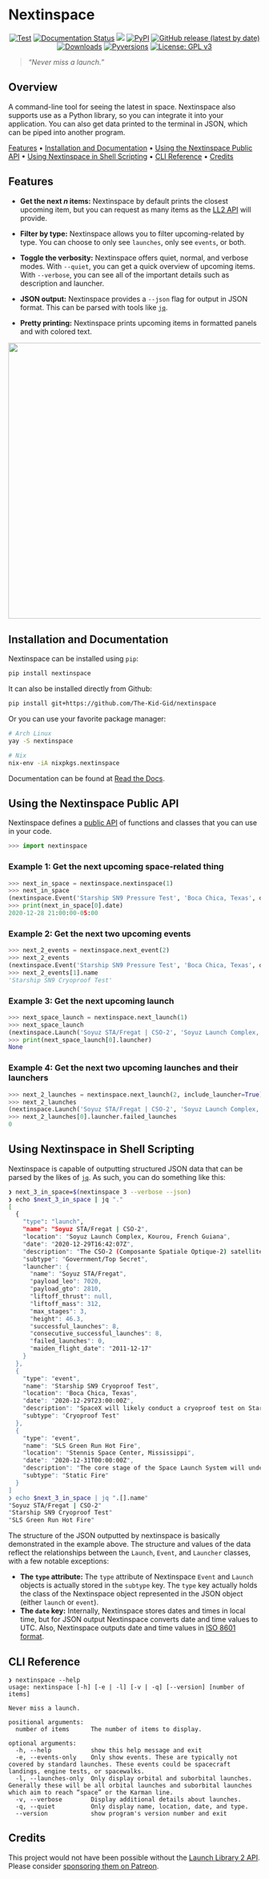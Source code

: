# Nextinspace

<p align="center">
<a href="https://github.com/The-Kid-Gid/nextinspace/actions?query=workflow%3ATest"><img alt="Test" src="https://github.com/The-Kid-Gid/nextinspace/workflows/Test/badge.svg"></a>
<a href='https://nextinspace.readthedocs.io/en/feat-v2/?badge=feat-v2'><img src='https://readthedocs.org/projects/nextinspace/badge/?version=feat-v2'alt='Documentation Status' /></a>
<a href="https://codecov.io/gh/The-Kid-Gid/nextinspace">
<img src="https://codecov.io/gh/The-Kid-Gid/nextinspace/branch/master/graph/badge.svg?token=OCYIVWG21F"/></a>
<a href="https://pypi.org/project/nextinspace"><img alt="PyPI" src="https://img.shields.io/pypi/v/nextinspace?color=lgreen&label=PyPI%20Package"></a>
<a href="https://github.com/The-Kid-Gid/nextinspace/releases/latest"><img alt="GitHub release (latest by date)" src="https://img.shields.io/github/v/release/The-Kid-Gid/nextinspace?label=Github%20Release"></a>
<a href="https://pepy.tech/project/nextinspace"><img alt="Downloads" src="https://static.pepy.tech/personalized-badge/nextinspace?period=total&units=none&left_color=grey&right_color=green&left_text=Downloads"></a>
<a href="https://img.shields.io/pypi/pyversions/nextinspace"><img alt="Pyversions" src="https://img.shields.io/pypi/pyversions/nextinspace"></a>
<a href="https://www.gnu.org/licenses/gpl-3.0"><img alt="License: GPL v3" src="https://img.shields.io/badge/License-GPLv3-blue.svg"></a>
</p>

> *“Never miss a launch.”*

## Overview

A command-line tool for seeing the latest in space. Nextinspace also supports use as a Python library, so you can integrate it into your application. You can also get data printed to the terminal in JSON, which can be piped into another program.

[Features](#features) • [Installation and Documentation](#installation-and-documentation) • [Using the Nextinspace Public API](#using-the-nextinspace-public-api) • [Using Nextinspace in Shell Scripting](#using-nextinspace-in-shell-scripting) • [CLI Reference](#cli-reference) • [Credits](#credits)

## Features

- **Get the next *n* items:** Nextinspace by default prints the closest upcoming item, but you can request as many items as the [LL2 API](https://thespacedevs.com/llapi)
will provide.

- **Filter by type:** Nextinspace allows you to filter upcoming-related by type. You can choose to only see `launches`, only see `events`, or both.

- **Toggle the verbosity:** Nextinspace offers quiet, normal, and verbose modes. With `--quiet`, you can get a quick overview of upcoming items.
With `--verbose`, you can see all of the important details such as description and launcher.

- **JSON output:** Nextinspace provides a `--json` flag for output in JSON format. This can be parsed with tools like [`jq`](https://github.com/stedolan/jq).

- **Pretty printing:** Nextinspace prints upcoming items in formatted panels and with colored text.

<p align="center">
  <img height=550 src="https://raw.githubusercontent.com/The-Kid-Gid/nextinspace/master/img/demo.svg" />
</p>

## Installation and Documentation

Nextinspace can be installed using `pip`:

```bash
pip install nextinspace
```

It can also be installed directly from Github:

```bash
pip install git+https://github.com/The-Kid-Gid/nextinspace
```

Or you can use your favorite package manager:

```bash
# Arch Linux
yay -S nextinspace

# Nix
nix-env -iA nixpkgs.nextinspace
```

Documentation can be found at [Read the Docs](https://nextinspace.readthedocs.io).

## Using the Nextinspace Public API

Nextinspace defines a [public API](https://nextinspace.readthedocs.io/en/stable/nextinspace.html) of functions and classes that you can use in your code.

```python
>>> import nextinspace
```

### Example 1: Get the next upcoming space-related thing

```python
>>> next_in_space = nextinspace.nextinspace(1)
>>> next_in_space
(nextinspace.Event('Starship SN9 Pressure Test', 'Boca Chica, Texas', datetime.datetime(2020, 12, 28, 21, 0, tzinfo=datetime.timezone(datetime.timedelta(days=-1, seconds=68400), 'EST')), 'SpaceX has conducted a pressure test on Starship SN9.', 'Ambient Pressure Test'),)
>>> print(next_in_space[0].date)
2020-12-28 21:00:00-05:00
```

### Example 2: Get the next two upcoming events

```python
>>> next_2_events = nextinspace.next_event(2)
>>> next_2_events
(nextinspace.Event('Starship SN9 Pressure Test', 'Boca Chica, Texas', datetime.datetime(2020, 12, 28, 21, 0, tzinfo=datetime.timezone(datetime.timedelta(days=-1, seconds=68400), 'EST')), 'SpaceX has conducted a pressure test on Starship SN9.', 'Ambient Pressure Test'), nextinspace.Event('Starship SN9 Cryoproof Test', 'Boca Chica, Texas', datetime.datetime(2020, 12, 29, 18, 0, tzinfo=datetime.timezone(datetime.timedelta(days=-1, seconds=68400), 'EST')), 'SpaceX will likely conduct a cryoproof test on Starship SN9. This is the first cryo test performed on the vehicle.', 'Cryoproof Test'))
>>> next_2_events[1].name
'Starship SN9 Cryoproof Test'
```

### Example 3: Get the next upcoming launch

```python
>>> next_space_launch = nextinspace.next_launch(1)
>>> next_space_launch
(nextinspace.Launch('Soyuz STA/Fregat | CSO-2', 'Soyuz Launch Complex, Kourou, French Guiana', datetime.datetime(2020, 12, 29, 11, 42, 7, tzinfo=datetime.timezone(datetime.timedelta(days=-1, seconds=68400), 'EST')), 'The CSO-2 (Composante Spatiale Optique-2) satellite is the second of three new-generation high-resolution optical imaging satellites for the French military, replacing the Helios 2 spy satellite series.', 'Government/Top Secret', None),)
>>> print(next_space_launch[0].launcher)
None
```

### Example 4: Get the next two upcoming launches and their launchers

```python
>>> next_2_launches = nextinspace.next_launch(2, include_launcher=True)
>>> next_2_launches
(nextinspace.Launch('Soyuz STA/Fregat | CSO-2', 'Soyuz Launch Complex, Kourou, French Guiana', datetime.datetime(2020, 12, 29, 11, 42, 7, tzinfo=datetime.timezone(datetime.timedelta(days=-1, seconds=68400), 'EST')), 'The CSO-2 (Composante Spatiale Optique-2) satellite is the second of three new-generation high-resolution optical imaging satellites for the French military, replacing the Helios 2 spy satellite series.', 'Government/Top Secret', nextinspace.Launcher('Soyuz STA/Fregat', 7020, 2810, None, 312, 3, 46.3, 8, 8, 0, datetime.datetime(2011, 12, 16, 19, 0, tzinfo=datetime.timezone(datetime.timedelta(days=-1, seconds=68400), 'EST')))), nextinspace.Launch('Falcon 9 Block 5 | Türksat 5A', 'Space Launch Complex 40, Cape Canaveral, FL, USA', datetime.datetime(2021, 1, 4, 20, 27, tzinfo=datetime.timezone(datetime.timedelta(days=-1, seconds=68400), 'EST')), 'Türksat 5A is the first of two Turkish next generation communications satellites, which will be operated by Türksat for commercial and military purposes.', 'Communications', nextinspace.Launcher('Falcon 9 Block 5', 22800, 8300, 7607, 549, 2, 70.0, 47, 47, 0, datetime.datetime(2018, 5, 10, 20, 0, tzinfo=datetime.timezone(datetime.timedelta(days=-1, seconds=72000), 'EDT')))))
>>> next_2_launches[0].launcher.failed_launches
0
```

## Using Nextinspace in Shell Scripting

Nextinspace is capable of outputting structured JSON data that can be parsed by the likes of [`jq`](https://github.com/stedolan/jq). As such, you can do something like this:

```bash
❯ next_3_in_space=$(nextinspace 3 --verbose --json)
❯ echo $next_3_in_space | jq "."
[
  {
    "type": "launch",
    "name": "Soyuz STA/Fregat | CSO-2",
    "location": "Soyuz Launch Complex, Kourou, French Guiana",
    "date": "2020-12-29T16:42:07Z",
    "description": "The CSO-2 (Composante Spatiale Optique-2) satellite is the second of three new-generation high-resolution optical imaging satellites for the French military, replacing the Helios 2 spy satellite series.",
    "subtype": "Government/Top Secret",
    "launcher": {
      "name": "Soyuz STA/Fregat",
      "payload_leo": 7020,
      "payload_gto": 2810,
      "liftoff_thrust": null,
      "liftoff_mass": 312,
      "max_stages": 3,
      "height": 46.3,
      "successful_launches": 8,
      "consecutive_successful_launches": 8,
      "failed_launches": 0,
      "maiden_flight_date": "2011-12-17"
    }
  },
  {
    "type": "event",
    "name": "Starship SN9 Cryoproof Test",
    "location": "Boca Chica, Texas",
    "date": "2020-12-29T23:00:00Z",
    "description": "SpaceX will likely conduct a cryoproof test on Starship SN9. This is the first cryo test performed on the vehicle.",
    "subtype": "Cryoproof Test"
  },
  {
    "type": "event",
    "name": "SLS Green Run Hot Fire",
    "location": "Stennis Space Center, Mississippi",
    "date": "2020-12-31T00:00:00Z",
    "description": "The core stage of the Space Launch System will undergo the final 'Green Run' test, where the core stage will be fired for 8 minutes, demonstrating performance similar to an actual launch.",
    "subtype": "Static Fire"
  }
]
❯ echo $next_3_in_space | jq ".[].name"
"Soyuz STA/Fregat | CSO-2"
"Starship SN9 Cryoproof Test"
"SLS Green Run Hot Fire"
```

The structure of the JSON outputted by nextinspace is basically demonstrated in the example above.
The structure and values of the data reflect the relationships between the `Launch`, `Event`, and `Launcher` classes, with a few notable exceptions:

- **The `type` attribute:** The `type` attribute of Nextinspace `Event` and `Launch` objects is actually stored in the `subtype` key. The `type` key actually holds the class of the Nextinspace object represented in the JSON object (either `launch` or `event`).
- **The `date` key:** Internally, Nextinspace stores dates and times in local time, but for JSON output Nextinspace converts date and time values to UTC. Also, Nextinspace outputs date and time values in [ISO 8601 format](https://www.iso.org/iso-8601-date-and-time-format.html).

## CLI Reference

```
❯ nextinspace --help
usage: nextinspace [-h] [-e | -l] [-v | -q] [--version] [number of items]

Never miss a launch.

positional arguments:
  number of items      The number of items to display.

optional arguments:
  -h, --help           show this help message and exit
  -e, --events-only    Only show events. These are typically not covered by standard launches. These events could be spacecraft landings, engine tests, or spacewalks.
  -l, --launches-only  Only display orbital and suborbital launches. Generally these will be all orbital launches and suborbital launches which aim to reach “space” or the Karman line.
  -v, --verbose        Display additional details about launches.
  -q, --quiet          Only display name, location, date, and type.
  --version            show program's version number and exit

```

## Credits

This project would not have been possible without the [Launch Library 2 API](https://thespacedevs.com/llapi). Please consider [sponsoring them on Patreon](https://www.patreon.com/TheSpaceDevs).
